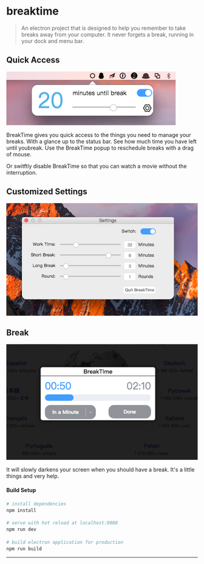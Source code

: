 # breaktime

>An electron project that is designed to help you remember to take breaks away from your
computer. It never forgets a break, running in your dock and menu bar.


## Quick Access
![img](.github/images/work.png)

BreakTime gives you quick access to the things you need to manage your breaks.
With a glance up to the status bar. See how much time you have left until
youbreak. Use the BreakTime popup to reschedule breaks with a drag of mouse.

Or switftly disable BreakTime so that you can watch a movie without the interruption.

## Customized Settings

![img](.github/images/settings.png)

## Break
![img](.github/images/break.png)

It will slowly darkens your screen when you should have a break.
It's a little things and very help.



#### Build Setup

``` bash
# install dependencies
npm install

# serve with hot reload at localhost:9080
npm run dev

# build electron application for production
npm run build


```

---
